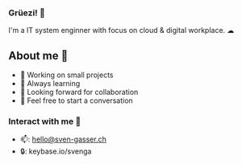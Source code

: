 ### Grüezi!  👋
I'm a IT system enginner with focus on cloud & digital workplace. ☁

## About me 🥇
- 🔭 Working on small projects 
- 🌱 Always learning 
- 👯 Looking forward for collaboration 
- 💬 Feel free to start a conversation 

### Interact with me 👥
- 📫: hello@sven-gasser.ch
- 🔒: keybase.io/svenga

<br />

